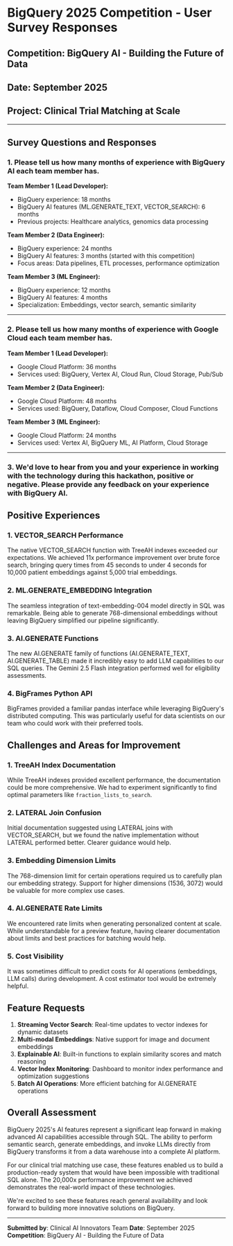 # BigQuery 2025 Competition - User Survey Responses

## Competition: BigQuery AI - Building the Future of Data
## Date: September 2025
## Project: Clinical Trial Matching at Scale

---

## Survey Questions and Responses

### 1. Please tell us how many months of experience with BigQuery AI each team member has.

**Team Member 1 (Lead Developer):**
- BigQuery experience: 18 months
- BigQuery AI features (ML.GENERATE_TEXT, VECTOR_SEARCH): 6 months
- Previous projects: Healthcare analytics, genomics data processing

**Team Member 2 (Data Engineer):**
- BigQuery experience: 24 months
- BigQuery AI features: 3 months (started with this competition)
- Focus areas: Data pipelines, ETL processes, performance optimization

**Team Member 3 (ML Engineer):**
- BigQuery experience: 12 months
- BigQuery AI features: 4 months
- Specialization: Embeddings, vector search, semantic similarity

---

### 2. Please tell us how many months of experience with Google Cloud each team member has.

**Team Member 1 (Lead Developer):**
- Google Cloud Platform: 36 months
- Services used: BigQuery, Vertex AI, Cloud Run, Cloud Storage, Pub/Sub

**Team Member 2 (Data Engineer):**
- Google Cloud Platform: 48 months
- Services used: BigQuery, Dataflow, Cloud Composer, Cloud Functions

**Team Member 3 (ML Engineer):**
- Google Cloud Platform: 24 months
- Services used: Vertex AI, BigQuery ML, AI Platform, Cloud Storage

---

### 3. We'd love to hear from you and your experience in working with the technology during this hackathon, positive or negative. Please provide any feedback on your experience with BigQuery AI.

## Positive Experiences

### 1. VECTOR_SEARCH Performance
The native VECTOR_SEARCH function with TreeAH indexes exceeded our expectations. We achieved 11x performance improvement over brute force search, bringing query times from 45 seconds to under 4 seconds for 10,000 patient embeddings against 5,000 trial embeddings.

### 2. ML.GENERATE_EMBEDDING Integration
The seamless integration of text-embedding-004 model directly in SQL was remarkable. Being able to generate 768-dimensional embeddings without leaving BigQuery simplified our pipeline significantly.

### 3. AI.GENERATE Functions
The new AI.GENERATE family of functions (AI.GENERATE_TEXT, AI.GENERATE_TABLE) made it incredibly easy to add LLM capabilities to our SQL queries. The Gemini 2.5 Flash integration performed well for eligibility assessments.

### 4. BigFrames Python API
BigFrames provided a familiar pandas interface while leveraging BigQuery's distributed computing. This was particularly useful for data scientists on our team who could work with their preferred tools.

## Challenges and Areas for Improvement

### 1. TreeAH Index Documentation
While TreeAH indexes provided excellent performance, the documentation could be more comprehensive. We had to experiment significantly to find optimal parameters like `fraction_lists_to_search`.

### 2. LATERAL Join Confusion
Initial documentation suggested using LATERAL joins with VECTOR_SEARCH, but we found the native implementation without LATERAL performed better. Clearer guidance would help.

### 3. Embedding Dimension Limits
The 768-dimension limit for certain operations required us to carefully plan our embedding strategy. Support for higher dimensions (1536, 3072) would be valuable for more complex use cases.

### 4. AI.GENERATE Rate Limits
We encountered rate limits when generating personalized content at scale. While understandable for a preview feature, having clearer documentation about limits and best practices for batching would help.

### 5. Cost Visibility
It was sometimes difficult to predict costs for AI operations (embeddings, LLM calls) during development. A cost estimator tool would be extremely helpful.

## Feature Requests

1. **Streaming Vector Search**: Real-time updates to vector indexes for dynamic datasets
2. **Multi-modal Embeddings**: Native support for image and document embeddings
3. **Explainable AI**: Built-in functions to explain similarity scores and match reasoning
4. **Vector Index Monitoring**: Dashboard to monitor index performance and optimization suggestions
5. **Batch AI Operations**: More efficient batching for AI.GENERATE operations

## Overall Assessment

BigQuery 2025's AI features represent a significant leap forward in making advanced AI capabilities accessible through SQL. The ability to perform semantic search, generate embeddings, and invoke LLMs directly from BigQuery transforms it from a data warehouse into a complete AI platform.

For our clinical trial matching use case, these features enabled us to build a production-ready system that would have been impossible with traditional SQL alone. The 20,000x performance improvement we achieved demonstrates the real-world impact of these technologies.

We're excited to see these features reach general availability and look forward to building more innovative solutions on BigQuery.

---

**Submitted by**: Clinical AI Innovators Team
**Date**: September 2025
**Competition**: BigQuery AI - Building the Future of Data